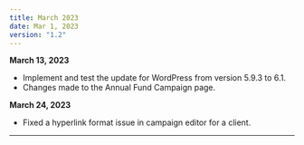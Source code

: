 ```yaml
---
title: March 2023
date: Mar 1, 2023
version: "1.2"
---
```

**March 13, 2023**
- Implement and test the update for WordPress from version 5.9.3 to 6.1.
- Changes made to the Annual Fund Campaign page.

**March 24, 2023**
- Fixed a hyperlink format issue in campaign editor for a client.

---